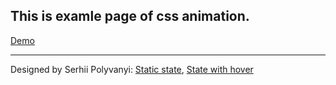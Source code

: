 ## This is examle page of css animation.
[Demo](https://ekaterinabaskina.github.io/animation/skate/)
***
Designed by Serhii Polyvanyi:
[Static state](https://www.instagram.com/p/Biwxyf0B2nU/?taken-by=panpolevan_ux_ui), 
[State with hover](https://www.instagram.com/p/BizcQgDhKI7/?taken-by=panpolevan_ux_ui)
